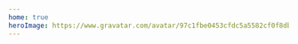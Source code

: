 ```yaml
---
home: true
heroImage: https://www.gravatar.com/avatar/97c1fbe0453cfdc5a5582cf0f8dbdbfe
---
```

<Me/>